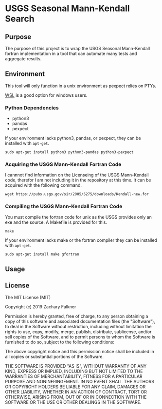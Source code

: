 # USGS Seasonal Mann-Kendall Search

## Purpose
The purpose of this project is to wrap the USGS Seasonal Mann-Kendall fortran implementation in a tool that can automate many tests and aggregate results.

## Environment
This tool will only function in a unix environment as pexpect relies on PTYs. 

[WSL](https://docs.microsoft.com/en-us/windows/wsl/install-win10) is a good option for windows users.

### Python Dependencies
* python3
* pandas
* pexpect

If your environment lacks python3, pandas, or pexpect, they can be installed with ```apt-get```.

```
sudo apt-get install python3 python3-pandas python3-pexpect
```

### Acquiring the USGS Mann-Kendall Fortran Code
I cannnot find information on the Licenseing of the USGS Mann-Kendall code, therefor I am not including it in the repository at this time. It can be acquired with the following command.

``` 
wget https://pubs.usgs.gov/sir/2005/5275/downloads/Kendall-new.for
```

### Compiling the USGS Mann-Kendall Fortran Code
You must compile the fortran code for unix as the USGS provides only an exe and the source. A Makefile is provided for this.

```
make
```

If your environment lacks make or the fortran compiler they can be installed with ```apt-get```.

```
sudo apt-get install make gfortran
```

## Usage

## License
 
The MIT License (MIT)

Copyright (c) 2019 Zachary Falkner

Permission is hereby granted, free of charge, to any person obtaining a copy of this software and associated documentation files (the "Software"), to deal in the Software without restriction, including without limitation the rights to use, copy, modify, merge, publish, distribute, sublicense, and/or sell copies of the Software, and to permit persons to whom the Software is furnished to do so, subject to the following conditions:

The above copyright notice and this permission notice shall be included in all copies or substantial portions of the Software.

THE SOFTWARE IS PROVIDED "AS IS", WITHOUT WARRANTY OF ANY KIND, EXPRESS OR IMPLIED, INCLUDING BUT NOT LIMITED TO THE WARRANTIES OF MERCHANTABILITY, FITNESS FOR A PARTICULAR PURPOSE AND NONINFRINGEMENT. IN NO EVENT SHALL THE AUTHORS OR COPYRIGHT HOLDERS BE LIABLE FOR ANY CLAIM, DAMAGES OR OTHER LIABILITY, WHETHER IN AN ACTION OF CONTRACT, TORT OR OTHERWISE, ARISING FROM, OUT OF OR IN CONNECTION WITH THE SOFTWARE OR THE USE OR OTHER DEALINGS IN THE SOFTWARE.
